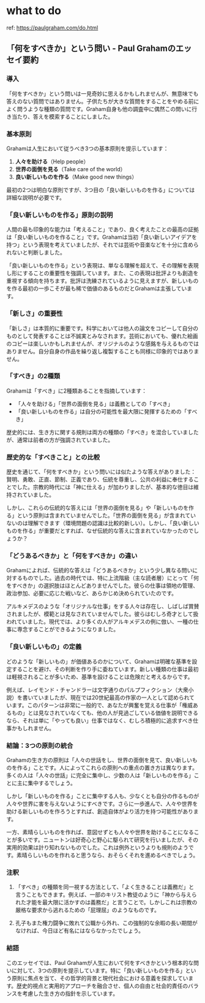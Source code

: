 # what to do

ref: <https://paulgraham.com/do.html>

## 「何をすべきか」という問い - Paul Grahamのエッセイ要約

### 導入

「何をすべきか」という問いは一見奇妙に思えるかもしれませんが、無意味でも答えのない質問ではありません。子供たちが大きな質問をすることをやめる前によく問うような種類の質問です。Graham自身も他の調査中に偶然この問いに行き当たり、答えを模索することにしました。

### 基本原則

Grahamは人生において従うべき3つの基本原則を提示しています：

1. **人々を助ける**（Help people）
2. **世界の面倒を見る**（Take care of the world）
3. **良い新しいものを作る**（Make good new things）

最初の2つは明白な原則ですが、3つ目の「良い新しいものを作る」については詳細な説明が必要です。

### 「良い新しいものを作る」原則の説明

人間の最も印象的な能力は「考えること」であり、良く考えたことの最高の証拠は「良い新しいものを作ること」です。Grahamは当初「良い新しいアイデアを持つ」という表現を考えていましたが、それでは芸術や音楽などを十分に含められないと判断しました。

「良い新しいものを作る」という表現は、単なる理解を超えて、その理解を表現し形にすることの重要性を強調しています。また、この表現は批評よりも創造を重視する傾向を持ちます。批評は洗練されているように見えますが、新しいものを作る最初の一歩こそが最も稀で価値のあるものだとGrahamは主張しています。

### 「新しさ」の重要性

「新しさ」は本質的に重要です。科学においては他人の論文をコピーして自分のものとして発表することは不誠実とみなされます。芸術においても、優れた絵画のコピーは楽しいかもしれませんが、オリジナルのような感銘を与えるものではありません。自分自身の作品を繰り返し複製することも同様に印象的ではありません。

### 「すべき」の2種類

Grahamは「すべき」に2種類あることを指摘しています：

- 「人々を助ける」「世界の面倒を見る」は義務としての「すべき」
- 「良い新しいものを作る」は自分の可能性を最大限に発揮するための「すべき」

歴史的には、生き方に関する規則は両方の種類の「すべき」を混合していましたが、通常は前者の方が強調されていました。

### 歴史的な「すべきこと」との比較

歴史を通じて、「何をすべきか」という問いには似たような答えがありました：賢明、勇敢、正直、節制、正義であり、伝統を尊重し、公共の利益に奉仕することでした。宗教的時代には「神に仕える」が加わりましたが、基本的な徳目は維持されていました。

しかし、これらの伝統的な答えには「世界の面倒を見る」や「新しいものを作る」という原則は含まれていませんでした。「世界の面倒を見る」が含まれていないのは理解できます（環境問題の認識は比較的新しい）。しかし、「良い新しいものを作る」が重要だとすれば、なぜ伝統的な答えに含まれていなかったのでしょうか？

### 「どうあるべきか」と「何をすべきか」の違い

Grahamによれば、伝統的な答えは「どうあるべきか」という少し異なる問いに対するものでした。過去の時代では、特に上流階級（主な読者層）にとって「何をすべきか」の選択肢はほとんどありませんでした。彼らの仕事は領地の管理、政治参加、必要に応じた戦いなど、あらかじめ決められていたのです。

アルキメデスのような「オリジナルな仕事」をする人々は存在し、しばしば賞賛されましたが、模範とは見なされていませんでした。彼らはむしろ奇才として扱われていました。現代では、より多くの人がアルキメデスの例に倣い、一種の仕事に専念することができるようになりました。

### 「良い新しいもの」の定義

どのような「新しいもの」が価値あるのかについて、Grahamは明確な基準を設定することを避け、その判断を作り手に委ねています。新しい種類の仕事は最初は軽視されることが多いため、基準を設けることは危険だと考えるからです。

例えば、レイモンド・チャンドラーは文字通りのパルプフィクション（大衆小説）を書いていましたが、現在では20世紀最高の作家の一人として認められています。このパターンは非常に一般的で、あなたが興奮を覚える仕事が「権威あるもの」とは見なされていなくても、他の人が見過ごしている価値を説明できるなら、それは単に「やっても良い」仕事ではなく、むしろ積極的に追求すべき仕事かもしれません。

### 結論：3つの原則の統合

Grahamの生き方の原則は「人々の世話をし、世界の面倒を見て、良い新しいものを作る」ことです。人によってこれらの原則への重点の置き方は異なります。多くの人は「人々の世話」に完全に集中し、少数の人は「新しいものを作る」ことに主に集中するでしょう。

しかし「新しいものを作る」ことに集中する人も、少なくとも自分の作るものが人々や世界に害を与えないようにすべきです。さらに一歩進んで、人々や世界を助ける新しいものを作ろうとすれば、創造自体がより活力を持つ可能性があります。

一方、素晴らしいものを作れば、意図せずとも人々や世界を助けることになることが多いです。ニュートンは好奇心と野心に駆られて研究を行いましたが、その実用的効果は計り知れないものでした。これは例外というよりも規則のようです。素晴らしいものを作れると思うなら、おそらくそれを進めるべきでしょう。

### 注釈

1. 「すべき」の種類を同一視する方法として、「よく生きることは義務だ」と言うこともできます。例えば、一部のキリスト教徒のように「神から与えられた才能を最大限に活かすのは義務だ」と言うことで。しかしこれは宗教の厳格な要求から逃れるための「屁理屈」のようなものです。

2. 孔子もまた権力闘争に敗れて公職から外れ、この強制的な余暇の長い期間がなければ、今日ほど有名にはならなかったでしょう。

### 結語

このエッセイでは、Paul Grahamが人生において何をすべきかという根本的な問いに対して、3つの原則を提示しています。特に「良い新しいものを作る」という原則に焦点を当て、その哲学的背景と現代社会における意義を探求しています。歴史的視点と実用的アプローチを融合させ、個人の自由と社会的責任のバランスを考慮した生き方の指針を示しています。
